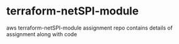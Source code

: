 # terraform-netSPI-module
  
  aws terraform-netSPI-module assignment repo contains details of assignment along with code
